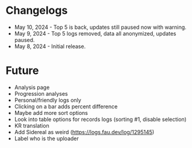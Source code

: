 # Changelogs

- May 10, 2024 - Top 5 is back, updates still paused now with warning.
- May 9, 2024 - Top 5 logs removed, data all anonymized, updates paused.
- May 8, 2024 - Initial release.

# Future

- Analysis page
- Progression analyses
- Personal/friendly logs only
- Clicking on a bar adds percent difference
- Maybe add more sort options
- Look into table options for records logs (sorting #1, disable selection)
- KR translation
- Add Sidereal as weird (https://logs.fau.dev/log/1295145)
- Label who is the uploader
